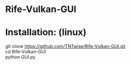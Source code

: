 # Rife-Vulkan-GUI
#
# Installation: (linux)
git clone https://github.com/TNTwise/Rife-Vulkan-GUI.git <br />
cd Rife-Vulkan-GUI <br />
python GUI.py <br />
